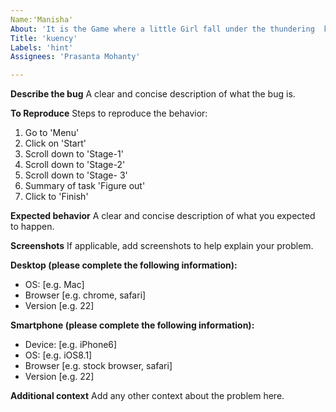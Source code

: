 ```yaml
---
Name:'Manisha'
About: 'It is the Game where a little Girl fall under the thundering  kingdom.'
Title: 'kuency'
Labels: 'hint'
Assignees: 'Prasanta Mohanty'

---
```


**Describe the bug**
A clear and concise description of what the bug is.

**To Reproduce**
Steps to reproduce the behavior:
1. Go to 'Menu'
2. Click on 'Start'
3. Scroll down to 'Stage-1'
4. Scroll down to 'Stage-2'
5. Scroll down to 'Stage- 3'
6. Summary of task 'Figure out'
7. Click to 'Finish'

**Expected behavior**
A clear and concise description of what you expected to happen.

**Screenshots**
If applicable, add screenshots to help explain your problem.

**Desktop (please complete the following information):**
 - OS: [e.g. Mac]
 - Browser [e.g. chrome, safari]
 - Version [e.g. 22]

**Smartphone (please complete the following information):**
 - Device: [e.g. iPhone6]
 - OS: [e.g. iOS8.1]
 - Browser [e.g. stock browser, safari]
 - Version [e.g. 22]

**Additional context**
Add any other context about the problem here.
